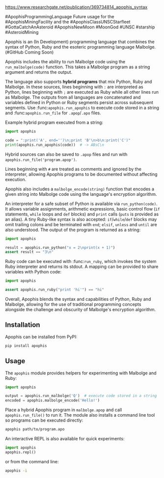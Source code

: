 https://www.researchgate.net/publication/369734814_apophis_syntax

#ApophisProgrammingLanguage 
Future usage for the #ApophisMiningFacility and the #ApophisClassUNSCStarfleet #GottaCatchAnAsteroid #ApophisNewMoon #MoonGod #UNSC #starship #AsteroidMining 

Apophis is an (In Development) programming language that combines the syntax of Python, Ruby and the esoteric programming language Malbolge. (#GitHub Coming Soon)

Apophis includes the ability to run Malbolge code using the `run_malbolge(code)`
function. This takes a Malbolge program as a string argument and returns the
output.

The language also supports **hybrid programs** that mix Python, Ruby and Malbolge.  In
these sources, lines beginning with ``:`` are interpreted as Python, lines beginning with ``;``
are executed as Ruby while all other lines run as Malbolge.  The outputs from all languages are
concatenated and variables defined in Python or Ruby segments persist across subsequent
segments.  Use :func:`apophis.run_apophis` to execute code stored in a string and
:func:`apophis.run_file` for ``.apop``/``.apo`` files.

Example hybrid program executed from a string:

```python
import apophis

code = ":print('A', end='')\n;print 'B'\n>b\n:print('C')"
print(apophis.run_apophis(code))  # -> ABsC\n
```

Hybrid sources can also be saved to ``.apop`` files and run with
``apophis.run_file('program.apop')``.

Lines beginning with ``#`` are treated as comments and ignored by the
interpreter, allowing Apophis programs to be documented without affecting
execution.

Apophis also includes a `malbolge_encode(string)` function that encodes a given
string into Malbolge code using the language's encryption algorithm.

An interpreter for a safe subset of Python is available via
`run_python(code)`.  It allows variable assignments, arithmetic expressions,
basic control flow (``if`` statements, ``while`` loops and ``def`` blocks) and
``print`` calls (``puts`` is provided as an alias).  A tiny Ruby-like syntax is
also accepted: ``if``/``while``/``def`` blocks may omit trailing colons and be
terminated with ``end``; ``elsif``, ``unless`` and ``until`` are also
understood.  The output of the program is returned as a string:

```python
import apophis

result = apophis.run_python("x = 2\nprint(x + 1)")
assert result == "3\n"
```

Ruby code can be executed with :func:`run_ruby`, which invokes the system Ruby
interpreter and returns its stdout.  A mapping can be provided to share
variables with Python code:

```python
import apophis

assert apophis.run_ruby("print 'hi'") == "hi"
```

Overall, Apophis blends the syntax and capabilities of Python, Ruby and
Malbolge, allowing for the use of traditional programming concepts alongside
the challenge and obscurity of Malbolge's encryption algorithm.

## Installation

Apophis can be installed from PyPI:

```bash
pip install apophis
```

## Usage

The `apophis` module provides helpers for experimenting with Malbolge and Ruby:

```python
import apophis

output = apophis.run_malbolge('Q')  # execute code stored in a string
encoded = apophis.malbolge_encode('Hello!')
```

Place a hybrid Apophis program in `malbolge.apop` and call
`apophis.run_file()` to run it.  The module also installs a command line tool
so programs can be executed directly:

```bash
apophis path/to/program.apo
```

An interactive REPL is also available for quick experiments:

```python
import apophis
apophis.repl()
```

or from the command line:

```bash
apophis -i
```
